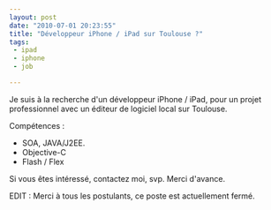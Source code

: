 ```yaml
---
layout: post
date: "2010-07-01 20:23:55"
title: "Développeur iPhone / iPad sur Toulouse ?"
tags:
 - ipad
 - iphone
 - job

---
```


Je suis à la recherche d'un développeur iPhone / iPad, pour un projet professionnel avec un éditeur de logiciel local sur Toulouse.

Compétences :
	
  * SOA, JAVA/J2EE.
  * Objective-C
  * Flash / Flex

Si vous êtes intéressé, contactez moi, svp.
Merci d'avance.

EDIT : Merci à tous les postulants, ce poste est actuellement fermé.
